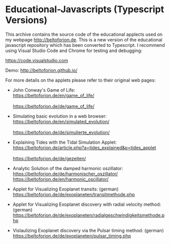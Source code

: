 # Educational-Javascripts (Typescript Versions)

This archive contains the source code of the educational applects used on my webpage http://beltoforion.de. This is a new version of the educational javascript repository which has been converted to Typescript. I recommend using Visual Studio Code and Chrome for testing and debugging:

https://code.visualstudio.com

Demo:
http://beltoforion.github.io/

For more details on the applets please refer to their original web pages:

- John Conway's Game of Life:<br/>
https://beltoforion.de/en/game_of_life/<br/>		
https://beltoforion.de/de/game_of_life/		<br/>		

- Simulating basic evolution in a web browser:<br/>
https://beltoforion.de/en/simulated_evolution/<br/>		
https://beltoforion.de/de/simulierte_evolution/<br/>		


- Explaining Tides with the Tidal Simulation Applet:<br/>
https://beltoforion.de/article.php?a=tides_explained&p=tides_applet<br/>	
https://beltoforion.de/de/gezeiten/<br/>	

- Analytic Solution of the damped harmonic oszillator:<br/>
https://beltoforion.de/de/harmonischer_oszillator/<br/>
https://beltoforion.de/en/harmonic_oscillator/<br/>

- Applet for Visualizing Exoplanet transits: (german)<br/>
https://beltoforion.de/de/exoplaneten/transitmethode.php

- Applet for Visualizing Exoplanet discovery with radial velocity method: (german)<br/>
https://beltoforion.de/de/exoplaneten/radialgeschwindigkeitsmethode.php

- Vislaulizing Exoplanet discovery via the Pulsar timing method: (german)<br/>
https://beltoforion.de/de/exoplaneten/pulsar_timing.php
